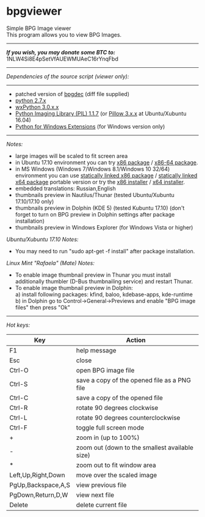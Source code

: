 bpgviewer
===========  
Simple BPG Image viewer  
This program allows you to view BPG Images.  
  
---  
_**If you wish, you may donate some BTC to:**_ 1NLW4Si8E4pSetVfAUEWMUAeC16rYnqFbd  
  
---  

_Dependencies of the source script (viewer only):_  

---  
* patched version of [bpgdec](http://bellard.org/bpg/) (diff file supplied)  
* [python 2.7.x](https://www.python.org/)  
* [wxPython 3.0.x.x](http://www.wxpython.org/)  
* [Python Imaging Library (PIL) 1.1.7](http://www.pythonware.com/products/pil/) (or [Pillow 3.x.x](https://pillow.readthedocs.org/) at Ubuntu/Xubuntu 16.04)  
* [Python for Windows Extensions](http://sourceforge.net/projects/pywin32/) (for Windows version only)

---
_Notes:_  
- large images will be scaled to fit screen area  
- in Ubuntu 17.10 environment you can try [x86 package](https://github.com/asimba/pybpgviewer/releases/download/v1.22/bpgviewer-1.22-ubuntu-17.10-i386.deb) / [x86-64 package](https://github.com/asimba/pybpgviewer/releases/download/v1.22/bpgviewer-1.22-ubuntu-17.10-amd64.deb).  
- in MS Windows (Windows 7/Windows 8.1/Windows 10 32/64) environment you can use [statically linked x86 package](https://github.com/asimba/pybpgviewer/releases/download/v1.22/bpgviewer-1.22-win32-portable.7z) / [statically linked x64 package](https://github.com/asimba/pybpgviewer/releases/download/v1.22/bpgviewer-1.22-win64-portable.7z) portable version or try the [x86 installer](https://github.com/asimba/pybpgviewer/releases/download/v1.22/bpgviewer-1.22-win32-setup.exe) / [x64 installer](https://github.com/asimba/pybpgviewer/releases/download/v1.22/bpgviewer-1.22-win64-setup.exe).  
- embedded translations: Russian,English  
- thumbnails preview in Nautilus/Thunar (tested Ubuntu/Xubuntu 17.10/17.10 only)  
- thumbnails preview in Dolphin (KDE 5) (tested Kubuntu 17.10) (don't forget to turn on BPG preview in Dolphin settings after package installation)  
- thumbnails preview in Windows Explorer (for Windows Vista or higher)  

_Ubuntu/Xubuntu 17.10 Notes:_  
* You may need to run "sudo apt-get -f install" after package installation.  

_Linux Mint "Rafaela" (Mate) Notes:_  
* To enable image thumbnail preview in Thunar you must install additionally thumbler (D-Bus thumbnailing service) and restart Thunar.  
* To enable image thumbnail preview in Dolphin:  
  a) install following packages: kfind, baloo, kdebase-apps, kde-runtime  
  b) in Dolphin go to Control->General->Previews and enable "BPG image files" then press "Ok"  

---
_Hot keys:_  

Key  | Action
----- | ------  
F1 | help message  
Esc | close  
Ctrl-O | open BPG image file  
Ctrl-S | save a copy of the opened file as a PNG file  
Ctrl-C | save a copy of the opened file  
Ctrl-R | rotate 90 degrees clockwise  
Ctrl-L | rotate 90 degrees counterclockwise  
Ctrl-F | toggle full screen mode  
\+ | zoom in (up to 100%)  
\- | zoom out (down to the smallest available size)  
\* | zoom out to fit window area
Left,Up,Right,Down | move over the scaled image  
PgUp,Backspace,A,S | view previous file  
PgDown,Return,D,W | view next file  
Delete | delete current file  
